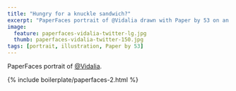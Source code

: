 ```yaml
---
title: "Hungry for a knuckle sandwich?"
excerpt: "PaperFaces portrait of @Vidalia drawn with Paper by 53 on an iPad."
image: 
  feature: paperfaces-vidalia-twitter-lg.jpg
  thumb: paperfaces-vidalia-twitter-150.jpg
tags: [portrait, illustration, Paper by 53]
---
```


PaperFaces portrait of [@Vidalia](http://twitter.com/Vidalia).

{% include boilerplate/paperfaces-2.html %}